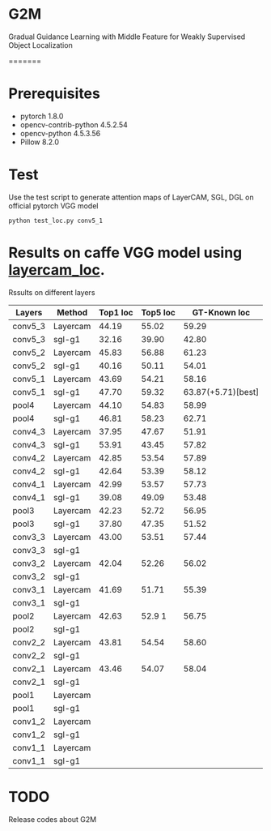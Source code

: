 # G2M
Gradual Guidance Learning with Middle Feature for Weakly Supervised Object Localization

=======

# Prerequisites 
- pytorch                   1.8.0
- opencv-contrib-python     4.5.2.54 
- opencv-python             4.5.3.56 
- Pillow                    8.2.0

# Test
Use the test script to generate attention maps of LayerCAM, SGL, DGL on official pytorch VGG model

```
python test_loc.py conv5_1
```
# Results on caffe VGG model using [layercam_loc](https://github.com/PengtaoJiang/layercam_loc).


Rssults on different layers

| Layers   | Method     | Top1 loc | Top5 loc | GT-Known loc        |
| -------- | --------   | ----     | ----     | ----                |
|conv5_3   | Layercam   |44.19     |55.02     |59.29                |
|conv5_3   | sgl-g1     |32.16     |39.90     |42.80        |
|conv5_2   | Layercam   |45.83     |56.88     |61.23                |
|conv5_2   | sgl-g1     |40.16     |50.11     |54.01         |
|conv5_1   | Layercam   |43.69     |54.21     |58.16                |
|conv5_1   | sgl-g1     |47.70     |59.32     |63.87(+5.71)[best]   |
|pool4     | Layercam   |44.10     |54.83     |58.99                |
|pool4     | sgl-g1     |46.81     |58.23     |62.71         |
|conv4_3   | Layercam   |37.95     |47.67     |51.91                |
|conv4_3   | sgl-g1     |53.91     |43.45     |57.82        |
|conv4_2   | Layercam   |42.85     |53.54     |57.89                |
|conv4_2   | sgl-g1     |42.64     |53.39     |58.12         |
|conv4_1   | Layercam   |42.99     |53.57     |57.73                |
|conv4_1   | sgl-g1     |39.08     |49.09     |53.48         |
|pool3     | Layercam   |42.23     |52.72     |56.95                |
|pool3     | sgl-g1     |37.80     |47.35     |51.52         |
|conv3_3   | Layercam   |43.00     |53.51     |57.44                |
|conv3_3   | sgl-g1     |     |     |         |
|conv3_2   | Layercam   |42.04     |52.26     |56.02                |
|conv3_2   | sgl-g1     |     |     |        |
|conv3_1   | Layercam   |41.69     |51.71     |55.39                |
|conv3_1   | sgl-g1     |          |          |                     |
|pool2     | Layercam   |42.63     |52.9     1|56.75                |
|pool2     | sgl-g1     |          |          |                     |
|conv2_2   | Layercam   |43.81     |54.54     |58.60                |
|conv2_2   | sgl-g1     |          |          |                     |
|conv2_1   | Layercam   |43.46     |54.07     |58.04                |
|conv2_1   | sgl-g1     |          |          |                     |
|pool1     | Layercam   |          |          |                     |
|pool1     | sgl-g1     |          |          |                     |
|conv1_2   | Layercam   |          |          |                     |
|conv1_2   | sgl-g1     |          |          |                     |
|conv1_1   | Layercam   |          |          |                     |
|conv1_1   | sgl-g1     |          |          |                     |

# TODO

Release codes about G2M

